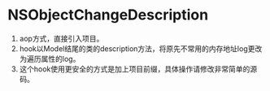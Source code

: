 # NSObjectChangeDescription
1. aop方式，直接引入项目。
2. hook以Model结尾的类的description方法，将原先不常用的内存地址log更改为遍历属性的log。
3. 这个hook使用更安全的方式是加上项目前缀，具体操作请修改非常简单的源码。
